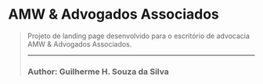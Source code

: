 # AMW & Advogados Associados
> Projeto de landing page desenvolvido para o escritório de advocacia AMW & Advogados Associados.
>
> ---
>
> ### Author: Guilherme H. Souza da Silva
